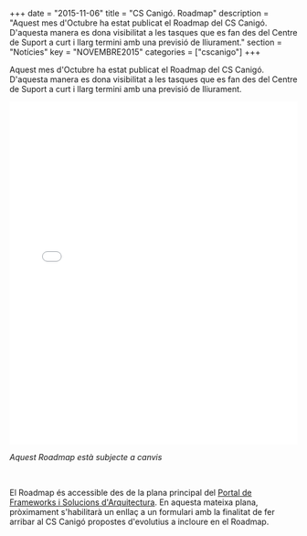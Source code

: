 +++
date        = "2015-11-06"
title       = "CS Canigó. Roadmap"
description = "Aquest mes d'Octubre ha estat publicat el Roadmap del CS Canigó. D'aquesta manera es dona visibilitat a les tasques que es fan des del Centre de Suport a curt i llarg termini amb una previsió de lliurament."
section     = "Notícies"
key         = "NOVEMBRE2015"
categories  = ["cscanigo"]
+++

Aquest mes d'Octubre ha estat publicat el Roadmap del CS Canigó. D'aquesta manera es dona visibilitat a les tasques que es fan des del Centre de Suport a curt i llarg termini amb una previsió de lliurament.

<iframe src='//cdn.knightlab.com/libs/timeline3/latest/embed/index.html?source=1ycTBuP_02_fFQYHePMhAxAnNt70R4GyTP4phJn3EHi8&font=Default&lang=ca&initial_zoom=1&height=600' width='100%' height='600' frameborder='0'></iframe>

*Aquest Roadmap està subjecte a canvis*

<br>

El Roadmap és accessible des de la plana principal del [Portal de Frameworks i Solucions d'Arquitectura](http://canigo.ctti.gencat.cat). En aquesta mateixa plana, pròximament s'habilitarà un enllaç a un formulari amb la finalitat de fer arribar al CS Canigó propostes d'evolutius a incloure en el Roadmap.